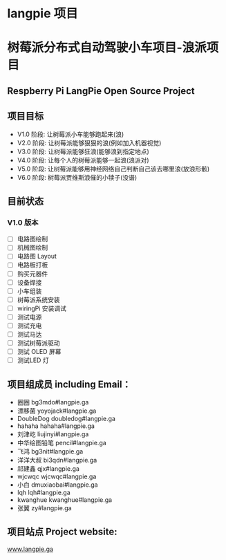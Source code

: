 # langpie 项目

# 树莓派分布式自动驾驶小车项目-浪派项目
## Respberry Pi LangPie Open Source Project

## 项目目标
* V1.0 阶段: 让树莓派小车能够跑起来(浪)
* V2.0 阶段: 让树莓派能够狠狠的浪(例如加入机器视觉)
* V3.0 阶段: 让树莓派能够狂浪(能够浪到指定地点)
* V4.0 阶段: 让每个人的树莓派能够一起浪(浪派对)
* V5.0 阶段: 让树莓派能够用神经网络自己判断自己该去哪里浪(放浪形骸)
* V6.0 阶段: 树莓派贾维斯浪催的小犊子(没谱)

## 目前状态
### V1.0 版本
- [ ] 电路图绘制
- [ ] 机械图绘制
- [ ] 电路图 Layout
- [ ] 电路板打板
- [ ] 购买元器件
- [ ] 设备焊接
- [ ] 小车组装
- [ ] 树莓派系统安装
- [ ] wiringPi 安装调试
- [ ] 测试电源
- [ ] 测试充电
- [ ] 测试马达
- [ ] 测试树莓派驱动
- [ ] 测试 OLED 屏幕
- [ ] 测试LED 灯
 
## 项目组成员 including Email：

* 圈圈  bg3mdo#langpie.ga
* 漂移菌  yoyojack#langpie.ga
* DoubleDog  doubledog#langpie.ga
* hahaha  hahaha#langpie.ga
* 刘津屹  liujinyi#langpie.ga
* 中华绘图铅笔  pencil#langpie.ga
* 飞鸿  bg3nit#langpie.ga
* 洋洋大叔  bi3qdn#langpie.ga
* 祁建鑫  qjx#langpie.ga
* wjcwqc  wjcwqc#langpie.ga
* 小白 dmuxiaobai#langpie.ga
* lqh  lqh#langpie.ga
* kwanghue kwanghue#langpie.ga
* 张翼 zy#langpie.ga

##  项目站点 Project website: 

www.langpie.ga

